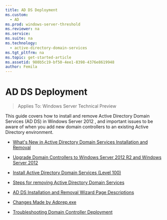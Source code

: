 ```yaml
---
title: AD DS Deployment
ms.custom: 
  - AD
ms.prod: windows-server-threshold
ms.reviewer: na
ms.service: 
ms.suite: na
ms.technology: 
  - active-directory-domain-services
ms.tgt_pltfrm: na
ms.topic: get-started-article
ms.assetid: 980b5c19-bf50-4ee1-8398-4376e8619948
author: Femila
---
```

# AD DS Deployment

>Applies To: Windows Server Technical Preview

This guide covers how to install and remove Active Directory Domain Services (AD DS) in  Windows Server 2012 , and important issues to be aware of when you add new domain controllers to an existing Active Directory environment.  
  
-   [What's New in Active Directory Domain Services Installation and Removal](../../ad-ds/deploy/What-s-New-in-Active-Directory-Domain-Services-Installation-and-Removal.md)  
  
-   [Upgrade Domain Controllers to Windows Server 2012 R2 and Windows Server 2012](../../ad-ds/deploy/Upgrade-Domain-Controllers-to-Windows-Server-2012-R2-and-Windows-Server-2012.md)  
  
-   [Install Active Directory Domain Services &#40;Level 100&#41;](../../ad-ds/deploy/Install-Active-Directory-Domain-Services--Level-100-.md)  
  
-   [Steps for removing Active Directory Domain Services](assetId:///99b97af0-aa7e-41ed-8c81-4eee6c03eb4c)  
  
-   [AD DS Installation and Removal Wizard Page Descriptions](../../ad-ds/deploy/AD-DS-Installation-and-Removal-Wizard-Page-Descriptions.md)  
  
-   [Changes Made by Adprep.exe](../../ad-ds/deploy/adprep/Changes-Made-by-Adprep.exe.md)  
  
-   [Troubleshooting Domain Controller Deployment](../../ad-ds/deploy/Troubleshooting-Domain-Controller-Deployment.md)  
  


